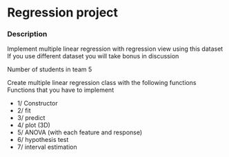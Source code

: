 # Regression project

### Description
Implement multiple linear regression with regression view using this dataset
If you use different dataset you will take bonus in discussion 

Number of students in team 5

Create multiple linear regression class with the following functions 
Functions that you have to implement 

- 1/ Constructor 
- 2/ fit
- 3/ predict
- 4/ plot (3D)
- 5/ ANOVA (with each feature and response)
- 6/ hypothesis test
- 7/ interval estimation
